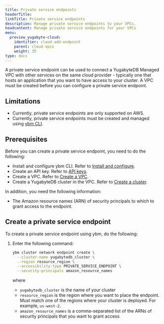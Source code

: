 ```yaml
---
title: Private service endpoints
headerTitle:
linkTitle: Private service endpoints
description: Manage private service endpoints to your VPCs.
headcontent: Manage private service endpoints for your VPCs
menu:
  preview_yugabyte-cloud:
    identifier: cloud-add-endpoint
    parent: cloud-vpcs
    weight: 35
type: docs
---
```


A private service endpoint can be used to connect a YugabyteDB Managed VPC with other services on the same cloud provider - typically one that hosts an application that you want to have access to your cluster. A VPC must be created before you can configure a private service endpoint.

## Limitations

- Currently, private service endpoints are only supported on AWS.
- Currently, private service endpoints must be created and managed using [ybm CLI](../../../managed-automation/managed-cli/).

## Prerequisites

Before you can create a private service endpoint, you need to do the following:

- Install and configure ybm CLI. Refer to [Install and configure](../../../managed-automation/managed-cli/managed-cli-overview/).
- Create an API key. Refer to [API keys](../../../managed-automation/managed-apikeys/).
- Create a VPC. Refer to [Create a VPC](../cloud-add-vpc/#create-a-vpc).
- Create a YugabyteDB cluster in the VPC. Refer to [Create a cluster](../../create-clusters/).

In addition, you need the following information:

- The Amazon resource names (ARN) of security principals to which to grant access to the endpoint.

## Create a private service endpoint

To create a private service endpoint using ybm, do the following:

1. Enter the following command:

    ```sh
    ybm cluster network endpoint create \
      --cluster-name yugabytedb_cluster \
      --region resource_region \
      --accessibility-type PRIVATE_SERVICE_ENDPOINT \
      --security-principals amazon_resource_names
    ```

    where

    - `yugabytedb_cluster` is the name of your cluster
    - `resource_region` is the region where you want to place the endpoint. Must match one of the regions where your cluster is deployed. For example, `us-west-2`.
    - `amazon_resource_names` is a comma-separated list of the ARNs of security principals that you want to grant access
